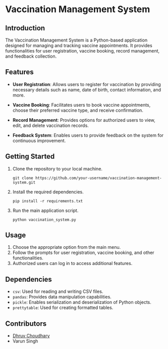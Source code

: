 # Vaccination Management System

## Introduction

The Vaccination Management System is a Python-based application designed for managing and tracking vaccine appointments. It provides functionalities for user registration, vaccine booking, record management, and feedback collection.

## Features

- **User Registration**: Allows users to register for vaccination by providing necessary details such as name, date of birth, contact information, and more.

- **Vaccine Booking**: Facilitates users to book vaccine appointments, choose their preferred vaccine type, and receive confirmation.

- **Record Management**: Provides options for authorized users to view, edit, and delete vaccination records.

- **Feedback System**: Enables users to provide feedback on the system for continuous improvement.

## Getting Started

1. Clone the repository to your local machine.
   ```
   git clone https://github.com/your-username/vaccination-management-system.git
   ```

2. Install the required dependencies.
   ```
   pip install -r requirements.txt
   ```

3. Run the main application script.
   ```
   python vaccination_system.py
   ```

## Usage

1. Choose the appropriate option from the main menu.
2. Follow the prompts for user registration, vaccine booking, and other functionalities.
3. Authorized users can log in to access additional features.

## Dependencies

- `csv`: Used for reading and writing CSV files.
- `pandas`: Provides data manipulation capabilities.
- `pickle`: Enables serialization and deserialization of Python objects.
- `prettytable`: Used for creating formatted tables.

## Contributors

- [Dhruv Choudhary](https://github.com/your-username)
- Varun Singh
